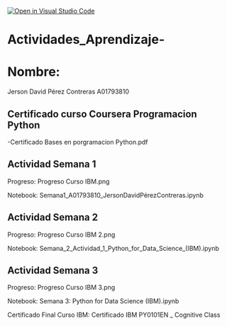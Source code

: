 [![Open in Visual Studio Code](https://classroom.github.com/assets/open-in-vscode-c66648af7eb3fe8bc4f294546bfd86ef473780cde1dea487d3c4ff354943c9ae.svg)](https://classroom.github.com/online_ide?assignment_repo_id=8478508&assignment_repo_type=AssignmentRepo)
# Actividades_Aprendizaje-
# Nombre:
Jerson David Pérez Contreras
A01793810

## Certificado curso Coursera Programacion Python

-Certificado Bases en porgramacion Python.pdf

## Actividad Semana 1

Progreso: Progreso Curso IBM.png

Notebook: Semana1_A01793810_JersonDavidPérezContreras.ipynb

## Actividad Semana 2

Progreso: Progreso Curso IBM 2.png

Notebook: Semana_2_Actividad_1_Python_for_Data_Science_(IBM).ipynb


## Actividad Semana 3

Progreso: Progreso Curso IBM 3.png

Notebook: Semana 3: Python for Data Science (IBM).ipynb

Certificado Final Curso IBM: Certificado IBM PY0101EN _ Cognitive Class



